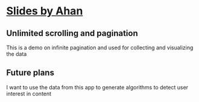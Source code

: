 # [Slides by Ahan](https://unlimited-scrolling.vercel.app/)
## Unlimited scrolling and pagination
This is a demo on infinite pagination and used for collecting and visualizing the data

## Future plans
I want to use the data from this app to generate algorithms to detect user interest in content
